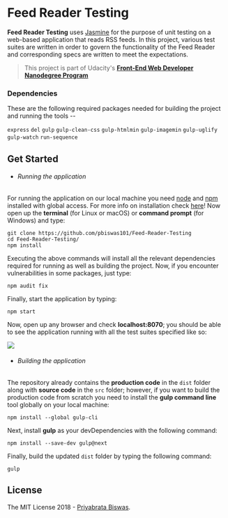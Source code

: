# Feed Reader Testing

**Feed Reader Testing** uses [Jasmine][1] for the purpose of unit testing on a web-based application that reads RSS feeds. In this project, various test suites are written in order to govern the functionality of the Feed Reader and corresponding specs are written to meet the expectations.

> This project is part of Udacity's [**Front-End Web Developer Nanodegree Program**][5]

### Dependencies

These are the following required packages needed for building the project and running the tools --

`express` `del` `gulp` `gulp-clean-css` `gulp-htmlmin` `gulp-imagemin` `gulp-uglify` `gulp-watch` `run-sequence`

## Get Started

- ###### Running the application

For running the application on our local machine you need [node][2] and [npm][3] installed with global access. For more info on installation check [here][4]! Now open up the **terminal** (for Linux or macOS) or **command prompt** (for Windows) and type:

```
git clone https://github.com/pbiswas101/Feed-Reader-Testing
cd Feed-Reader-Testing/
npm install
```

Executing the above commands will install all the relevant dependencies required for running as well as building the project. Now, if you encounter vulnerabilities in some packages, just type:

```
npm audit fix
```

Finally, start the application by typing:

```
npm start
```

Now, open up any browser and check **localhost:8070**; you should be able to see the application running with all the test suites specified like so:

![](https://i1.wp.com/pbiswas101.files.wordpress.com/2018/08/screenshot-from-2018-08-23-22-24-49.png)

- ###### Building the application

The repository already contains the **production code** in the `dist` folder along with **source code** in the `src` folder; however, if you want to build the production code from scratch you need to install the **gulp command line** tool globally on your local machine:

```
npm install --global gulp-cli
```

Next, install **gulp** as your devDependencies with the following command:

```
npm install --save-dev gulp@next
```

Finally, build the updated `dist` folder by typing the following command:

```
gulp
```

## License

The MIT License 2018 - [Priyabrata Biswas][5].

[1]: https://jasmine.github.io/
[2]: https://nodejs.org/en/
[3]: https://www.npmjs.com/
[4]: https://nodejs.org/en/download/
[5]: https://github.com/pbiswas101